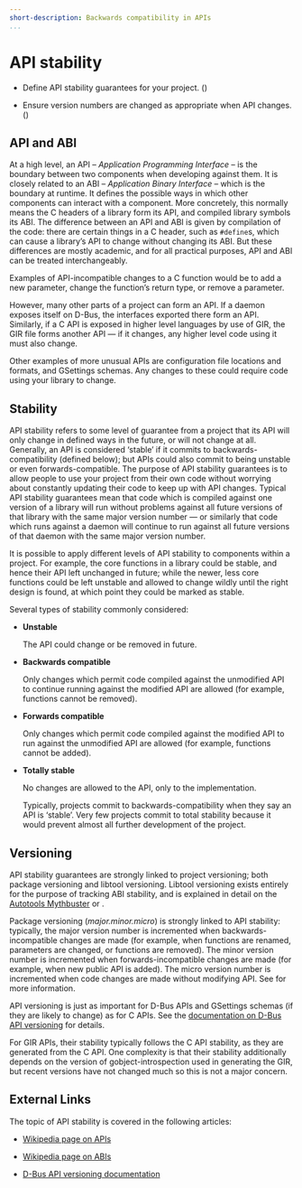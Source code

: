 ```yaml
---
short-description: Backwards compatibility in APIs
...
```


# API stability

  - Define API stability guarantees for your project. ([](#stability))

  - Ensure version numbers are changed as appropriate when API changes.
    ([](#versioning))

## API and ABI

At a high level, an API – *Application Programming Interface* – is the
boundary between two components when developing against them. It is
closely related to an ABI – *Application Binary Interface* – which is
the boundary at runtime. It defines the possible ways in which other
components can interact with a component. More concretely, this normally
means the C headers of a library form its API, and compiled library
symbols its ABI. The difference between an API and ABI is given by
compilation of the code: there are certain things in a C header, such as
`#define`s, which can cause a library’s API to change without changing
its ABI. But these differences are mostly academic, and for all
practical purposes, API and ABI can be treated interchangeably.

Examples of API-incompatible changes to a C function would be to add a
new parameter, change the function’s return type, or remove a parameter.

However, many other parts of a project can form an API. If a daemon
exposes itself on D-Bus, the interfaces exported there form an API.
Similarly, if a C API is exposed in higher level languages by use of
GIR, the GIR file forms another API — if it changes, any higher level
code using it must also change.

Other examples of more unusual APIs are configuration file locations and
formats, and GSettings schemas. Any changes to these could require code
using your library to change.

## Stability

API stability refers to some level of guarantee from a project that its
API will only change in defined ways in the future, or will not change
at all. Generally, an API is considered ‘stable’ if it commits to
backwards-compatibility (defined below); but APIs could also commit to
being unstable or even forwards-compatible. The purpose of API stability
guarantees is to allow people to use your project from their own code
without worrying about constantly updating their code to keep up with
API changes. Typical API stability guarantees mean that code which is
compiled against one version of a library will run without problems
against all future versions of that library with the same major version
number — or similarly that code which runs against a daemon will
continue to run against all future versions of that daemon with the same
major version number.

It is possible to apply different levels of API stability to components
within a project. For example, the core functions in a library could be
stable, and hence their API left unchanged in future; while the newer,
less core functions could be left unstable and allowed to change wildly
until the right design is found, at which point they could be marked as
stable.

Several types of stability commonly considered:

- **Unstable**

  The API could change or be removed in future.

- **Backwards compatible**

  Only changes which permit code compiled against the unmodified API to
  continue running against the modified API are allowed (for example,
  functions cannot be removed).

- **Forwards compatible**

  Only changes which permit code compiled against the modified API to run
  against the unmodified API are allowed (for example, functions cannot be
  added).

- **Totally stable**

  No changes are allowed to the API, only to the implementation.

  Typically, projects commit to backwards-compatibility when they say an
  API is ‘stable’. Very few projects commit to total stability because it
  would prevent almost all further development of the project.

## Versioning

API stability guarantees are strongly linked to project versioning; both
package versioning and libtool versioning. Libtool versioning exists
entirely for the purpose of tracking ABI stability, and is explained in
detail on the [Autotools
Mythbuster](https://autotools.io/libtool/version.html) or
[](versioning.md).

Package versioning (*major.minor.micro*) is strongly linked to API
stability: typically, the major version number is incremented when
backwards-incompatible changes are made (for example, when functions are
renamed, parameters are changed, or functions are removed). The minor
version number is incremented when forwards-incompatible changes are
made (for example, when new public API is added). The micro version
number is incremented when code changes are made without modifying API.
See [](versioning.md) for more information.

API versioning is just as important for D-Bus APIs and GSettings schemas
(if they are likely to change) as for C APIs. See the [documentation on
D-Bus API
versioning](http://dbus.freedesktop.org/doc/dbus-api-design.html#api-versioning)
for details.

For GIR APIs, their stability typically follows the C API stability, as
they are generated from the C API. One complexity is that their
stability additionally depends on the version of gobject-introspection
used in generating the GIR, but recent versions have not changed much so
this is not a major concern.

## External Links

The topic of API stability is covered in the following articles:

  - [Wikipedia page on
    APIs](http://en.wikipedia.org/wiki/Application_programming_interface)

  - [Wikipedia page on
    ABIs](http://en.wikipedia.org/wiki/Application_binary_interface)

  - [D-Bus API versioning
    documentation](http://dbus.freedesktop.org/doc/dbus-api-design.html#api-versioning)

